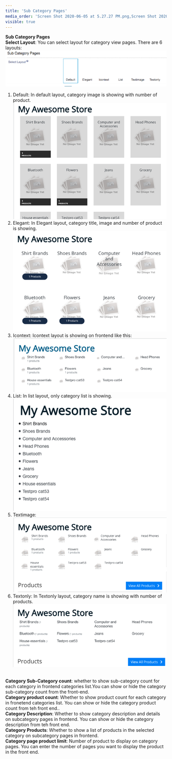 ```yaml
---
title: 'Sub Category Pages'
media_order: 'Screen Shot 2020-06-05 at 5.27.27 PM.png,Screen Shot 2020-06-05 at 5.26.30 PM.png,Screen Shot 2020-06-05 at 5.25.21 PM.png,Screen Shot 2020-06-05 at 5.23.46 PM.png,Screen Shot 2020-06-05 at 5.16.03 PM.png,Screen Shot 2020-06-05 at 4.58.46 PM.png,Screen Shot 2020-06-05 at 4.59.24 PM.png'
visible: true
---
```


**Sub Category Pages**
<br>**Select Layout**: You can select layout for category view pages. There are 6 layouts: ![](Screen%20Shot%202020-06-05%20at%204.58.46%20PM.png)

1. Default: In default layout, category image is showing with number of product.![](Screen%20Shot%202020-06-05%20at%204.59.24%20PM.png)
2. Elegant: In Elegant layout, category title, image and number of product is showing. ![](Screen%20Shot%202020-06-05%20at%205.16.03%20PM.png)
3. Icontext: Icontext layout is showing on frontend like this: ![](Screen%20Shot%202020-06-05%20at%205.23.46%20PM.png)
4. List: In list layout, only category list is showing. ![](Screen%20Shot%202020-06-05%20at%205.25.21%20PM.png)
5. Textimage: ![](Screen%20Shot%202020-06-05%20at%205.26.30%20PM.png)
6. Textonly: In Textonly layout, category name is showing with number of products.![](Screen%20Shot%202020-06-05%20at%205.27.27%20PM.png)



<br>**Category Sub-Category count**: whether to show sub-category count for each category in frontend categories list.You can show or hide the category sub-category count from the front-end.
<br>**Category product count**: Whether to show product count for each category in fronetend categories list. You can show or hide the category product count from teh front end..
<br>**Category Description**: Whether to show category description and details on subcategory pages in frontend. You can show or hide the category description from teh front end.
<br>**Category Products**: Whether to show a list of products in the selected category on subcategory pages in frontend.
<br>**Category page product limit**:  Number of product to display on category pages. You can enter the number of pages you want to display the product in the front end.